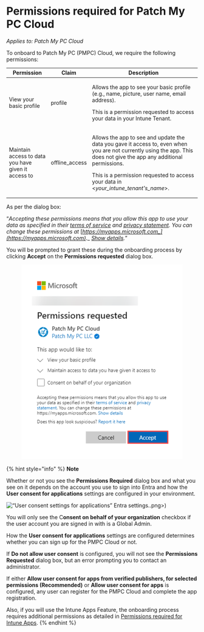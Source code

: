 # Permissions required for Patch My PC Cloud

_Applies to: Patch My PC Cloud_

To onboard to Patch My PC (PMPC) Cloud, we require the following permissions:

| Permission                                          | Claim           | Description                                                                                                                                                                                                                                                                          |
| --------------------------------------------------- | --------------- | ------------------------------------------------------------------------------------------------------------------------------------------------------------------------------------------------------------------------------------------------------------------------------------ |
| View your basic profile                             | profile         | <p>Allows the app to see your basic profile (e.g., name, picture, user name, email address).</p><p>This is a permission requested to access your data in your Intune Tenant.</p>                                                                                                     |
| Maintain access to data you have given it access to | offline\_access | <p>Allows the app to see and update the data you gave it access to, even when you are not currently using the app. This does not give the app any additional permissions.</p><p>This is a permission requested to access your data in &#x3C;<em>your_intune_tenant's_name</em>>.</p> |

As per the dialog box:

“_Accepting these permissions means that you allow this app to use your data as specified in their_ [_terms of service_](https://patchmypc.com/terms-of-service) _and_ [_privacy statement_](https://patchmypc.com/privacy-policy)_. You can change these permissions at_ [_https://myapps.microsoft.com_](https://myapps.microsoft.com)_._ [_Show details_](https://login.microsoftonline.com/common/login)_._”

You will be prompted to grant these during the onboarding process by clicking **Accept** on the **Permissions requested** dialog box.

<figure><img src="/_images/gitbook/image%20%281351%29.png" alt="“Permissions required” prompting to grant permissions to your environment."><figcaption></figcaption></figure>

{% hint style="info" %}
**Note**

Whether or not you see the **Permissions Required** dialog box and what you see on it depends on the account you use to sign into Entra and how the **User consent for applications** settings are configured in your environment.

![“User consent settings for applications” Entra settings.](/_images/gitbook/image%20%28962).png>)

You will only see the C**onsent on behalf of your organization** checkbox if the user account you are signed in with is a Global Admin.

How the **User consent for applications** settings are configured determines whether you can sign up for the PMPC Cloud or not.

If **Do not allow user consent** is configured, you will not see the **Permissions Requested** dialog box, but an error prompting you to contact an administrator.

If either **Allow user consent for apps from verified publishers, for selected permissions (Recommended)** or **Allow user consent for apps** is configured, any user can register for the PMPC Cloud and complete the app registration.

Also, if you will use the Intune Apps Feature, the onboarding process requires additional permissions as detailed in [Permissions required for Intune Apps](permissions-required-for-intune-apps.md).
{% endhint %}

